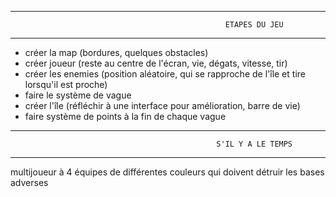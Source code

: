 ---------------------------------------------------------------------------------------------------
		                                            ETAPES DU JEU
---------------------------------------------------------------------------------------------------

- créer la map (bordures, quelques obstacles)
- créer joueur (reste au centre de l'écran, vie, dégats, vitesse, tir)
- créer les enemies (position aléatoire, qui se rapproche de l'île et tire lorsqu'il est proche)
- faire le système de vague
- créer l'île (réfléchir à une interface pour amélioration, barre de vie)
- faire système de points à la fin de chaque vague

---------------------------------------------------------------------------------------------------
		                                          S'IL Y A LE TEMPS
---------------------------------------------------------------------------------------------------
multijoueur à 4 équipes de différentes couleurs qui doivent détruir les bases adverses
